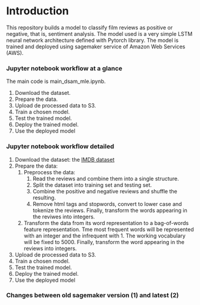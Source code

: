 # Introduction

This repository builds a model to classify film reviews as positive or negative, that is, sentiment analysis. The model used is a very simple LSTM neural network architecture defined with Pytorch library. The model is trained and deployed using sagemaker service of Amazon Web Services (AWS).

### Jupyter notebook workflow at a glance

The main code is main\_dsam\_mle.ipynb.

1. Download the dataset.
2. Prepare the data.
3. Upload de processed data to S3.
4. Train a chosen model.
5. Test the trained model.
6. Deploy the trained model.
7. Use the deployed model


### Jupyter notebook workflow detailed

1. Download the dataset: the [IMDB dataset](http://ai.stanford.edu/~amaas/data/sentiment/ "IMDB dataset")    
2. Prepare the data: 
	1. Preprocess the data:
		1. Read the reviews and combine them into a single structure.
		2. Split the dataset into training set and testing set.
		3. Combine the positive and negative reviews and shuffle the resulting.
		4. Remove html tags and stopwords, convert to lower case and tokenize the reviews. Finally, transform the words appearing in the reviwes into integers.
	2. Transform the data from its word representation to a bag-of-words feature representation. Tme most frequent words will be represented with an integer and the infrequent with 1. The working vocabulary will be fixed to 5000. Finally, transform the word appearing in the reviews into integers.
3. Upload de processed data to S3.
4. Train a chosen model.
5. Test the trained model.
6. Deploy the trained model.
7. Use the deployed model


### Changes between old sagemaker version (1) and latest (2)
